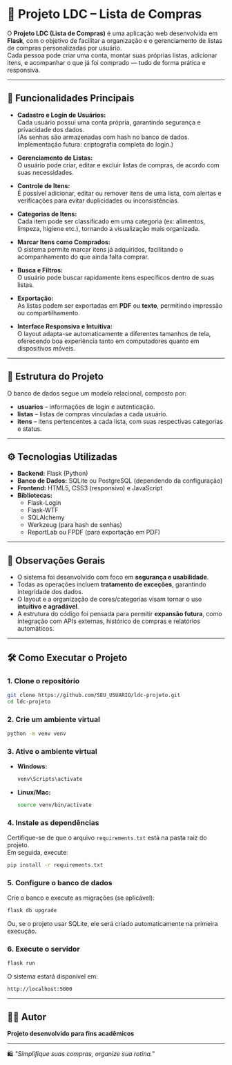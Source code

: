 # 🛒 Projeto LDC – Lista de Compras

O **Projeto LDC (Lista de Compras)** é uma aplicação web desenvolvida em **Flask**, com o objetivo de facilitar a organização e o gerenciamento de listas de compras personalizadas por usuário.  
Cada pessoa pode criar uma conta, montar suas próprias listas, adicionar itens, e acompanhar o que já foi comprado — tudo de forma prática e responsiva.

---

## 🚀 Funcionalidades Principais

- **Cadastro e Login de Usuários:**  
  Cada usuário possui uma conta própria, garantindo segurança e privacidade dos dados.  
  (As senhas são armazenadas com hash no banco de dados. Implementação futura: criptografia completa do login.)

- **Gerenciamento de Listas:**  
  O usuário pode criar, editar e excluir listas de compras, de acordo com suas necessidades.

- **Controle de Itens:**  
  É possível adicionar, editar ou remover itens de uma lista, com alertas e verificações para evitar duplicidades ou inconsistências.

- **Categorias de Itens:**  
  Cada item pode ser classificado em uma categoria (ex: alimentos, limpeza, higiene etc.), tornando a visualização mais organizada.

- **Marcar Itens como Comprados:**  
  O sistema permite marcar itens já adquiridos, facilitando o acompanhamento do que ainda falta comprar.

- **Busca e Filtros:**  
  O usuário pode buscar rapidamente itens específicos dentro de suas listas.

- **Exportação:**  
  As listas podem ser exportadas em **PDF** ou **texto**, permitindo impressão ou compartilhamento.

- **Interface Responsiva e Intuitiva:**  
  O layout adapta-se automaticamente a diferentes tamanhos de tela, oferecendo boa experiência tanto em computadores quanto em dispositivos móveis.

---

## 🧩 Estrutura do Projeto

O banco de dados segue um modelo relacional, composto por:

- **usuarios** – informações de login e autenticação.  
- **listas** – listas de compras vinculadas a cada usuário.  
- **itens** – itens pertencentes a cada lista, com suas respectivas categorias e status.  

---

## ⚙️ Tecnologias Utilizadas

- **Backend:** Flask (Python)  
- **Banco de Dados:** SQLite ou PostgreSQL (dependendo da configuração)  
- **Frontend:** HTML5, CSS3 (responsivo) e JavaScript  
- **Bibliotecas:**  
  - Flask-Login  
  - Flask-WTF  
  - SQLAlchemy  
  - Werkzeug (para hash de senhas)  
  - ReportLab ou FPDF (para exportação em PDF)

---

## 🧠 Observações Gerais

- O sistema foi desenvolvido com foco em **segurança e usabilidade**.  
- Todas as operações incluem **tratamento de exceções**, garantindo integridade dos dados.  
- O layout e a organização de cores/categorias visam tornar o uso **intuitivo e agradável**.  
- A estrutura do código foi pensada para permitir **expansão futura**, como integração com APIs externas, histórico de compras e relatórios automáticos.

---

## 🛠️ Como Executar o Projeto

### 1. Clone o repositório
```bash
git clone https://github.com/SEU_USUARIO/ldc-projeto.git
cd ldc-projeto
```

### 2. Crie um ambiente virtual
```bash
python -m venv venv
```

### 3. Ative o ambiente virtual
- **Windows:**
  ```bash
  venv\Scripts\activate
  ```
- **Linux/Mac:**
  ```bash
  source venv/bin/activate
  ```

### 4. Instale as dependências
Certifique-se de que o arquivo `requirements.txt` está na pasta raiz do projeto.  
Em seguida, execute:
```bash
pip install -r requirements.txt
```

### 5. Configure o banco de dados
Crie o banco e execute as migrações (se aplicável):
```bash
flask db upgrade
```
Ou, se o projeto usar SQLite, ele será criado automaticamente na primeira execução.

### 6. Execute o servidor
```bash
flask run
```
O sistema estará disponível em:
```
http://localhost:5000
```

---

## 👨‍💻 Autor

**Projeto desenvolvido para fins acadêmicos**  

---
🛍️ *"Simplifique suas compras, organize sua rotina."*
